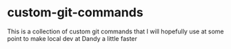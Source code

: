 # custom-git-commands

This is a collection of custom git commands that I will hopefully use at some point to make local dev at Dandy a little faster
